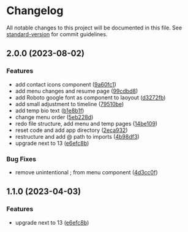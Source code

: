 # Changelog

All notable changes to this project will be documented in this file. See [standard-version](https://github.com/conventional-changelog/standard-version) for commit guidelines.

## 2.0.0 (2023-08-02)


### Features

* add contact icons component ([9a60fc1](https://github.com/captain-fatbeard/personal-website/commit/9a60fc1b75c1d2ce21744398cbdbba573622ee4a))
* add menu changes and resume page ([99cdbd8](https://github.com/captain-fatbeard/personal-website/commit/99cdbd8be8b476ebedd8153df32769541c65485f))
* add Roboto google font as component to laoyout ([d3272fb](https://github.com/captain-fatbeard/personal-website/commit/d3272fbc0f91bc050f2f1fddea9f463e02942e1d))
* add small adjustment to timeline ([79510be](https://github.com/captain-fatbeard/personal-website/commit/79510bed939ca8f3a7e558ec0b0f7dea112bda87))
* add temp bio text ([b1e8b1f](https://github.com/captain-fatbeard/personal-website/commit/b1e8b1ffab5e11afdd272acafc818346d6021d2e))
* change menu order ([5eb228d](https://github.com/captain-fatbeard/personal-website/commit/5eb228df3d7e0803a98e68846b22171bd5fdf4e6))
* redo file structure, add menu and temp pages ([14be109](https://github.com/captain-fatbeard/personal-website/commit/14be109d19622cf162dd2f89416cc546f0055a5a))
* reset code and add app directory ([2eca932](https://github.com/captain-fatbeard/personal-website/commit/2eca93248de2a609ad0c673eda4888a3ef1b90fd))
* restructure and add @ path to imports ([4b98df3](https://github.com/captain-fatbeard/personal-website/commit/4b98df3eeb1acae6fb6acca19e1a87424d937609))
* upgrade next to 13 ([e6efc8b](https://github.com/captain-fatbeard/personal-website/commit/e6efc8bef44bb45475f8cda4540baa06f7cf7005))


### Bug Fixes

* remove unintentional ; from menu component ([4d3cc0f](https://github.com/captain-fatbeard/personal-website/commit/4d3cc0fc04274bb42879e3849b04798a71fa669f))

## 1.1.0 (2023-04-03)


### Features

* upgrade next to 13 ([e6efc8b](https://github.com/captain-fatbeard/personal-website/commit/e6efc8bef44bb45475f8cda4540baa06f7cf7005))
